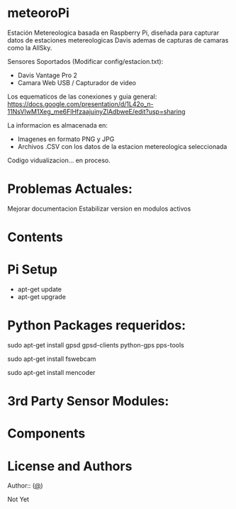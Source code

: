 # meteoroPi
Estación Metereologica basada en Raspberry Pi, diseñada para capturar datos de estaciones metereologicas Davis ademas de capturas de camaras como la AllSky.

Sensores Soportados (Modificar config/estacion.txt):
- Davis Vantage Pro 2
- Camara Web USB / Capturador de video

Los equematicos de las conexiones y guia general:
https://docs.google.com/presentation/d/1L42o_n-11NsVIwM1Xeg_me6FlHfzaajuinyZlAdbweE/edit?usp=sharing

La informacion es almacenada en:
- Imagenes en formato PNG y JPG
- Archivos .CSV con los datos de la estacion metereologica seleccionada

Codigo vidualizacion... en proceso.

# Problemas Actuales:
Mejorar documentacion
Estabilizar version en modulos activos

# Contents

# Pi Setup
- apt-get update
- apt-get upgrade

# Python Packages requeridos:
sudo apt-get install gpsd gpsd-clients python-gps pps-tools

sudo apt-get install fswebcam

sudo apt-get install mencoder

# 3rd Party Sensor Modules:


# Components



# License and Authors

Author::  ([@](https://))

Not Yet
